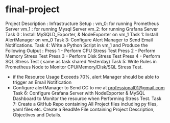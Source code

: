 # final-project

Project Description :
Infrastructure Setup :
vm_0: for running Prometheus Server vm_1 : for running Mysql Server vm_2: for running Grafana Server
Task 0 : Install MySQLD_Exporter, & NodeExporter on vm_1
Task 1: Install AlertManager on vm_0
Task 3: Configure Alert Manager to Send Email Notifications.
Task 4: Write a Python Script in vm_1 and Produce the Following Output :
Press 1 - Perform CPU Stress Test
Press 2 - Perform Memory Stress Test Press 3 - Perform Disk Stress Test
Press 4 - Perform SQL Stress Test ( same as task shared Yesterday)
Task 5: Write Rules in Prometheus Node to Monitor CPU/Memory/Disk/SQL Stress Test.
- if the Resource Usage Exceeds 70%, alert Manager should be able to trigger an Email Notification
- Configure alertManager to Send CC to me at professional01@gmail.com
Task 6: Configure Grafana Server with NodeExporter & MySQL Dashboard to Monitor the resource when
Performing Stress Test.
Task 7: Create a GitHub Repo containing All Project files including py files, yaml files etc.
Create a ReadMe File containing Project Description, Objectives and Details.
